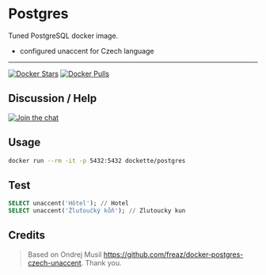 # Postgres

Tuned PostgreSQL docker image.

- configured unaccent for Czech language

-----

[![Docker Stars](https://img.shields.io/docker/stars/dockette/postgres.svg?style=flat)](https://hub.docker.com/r/dockette/postgres/)
[![Docker Pulls](https://img.shields.io/docker/pulls/dockette/postgres.svg?style=flat)](https://hub.docker.com/r/dockette/postgres/)

## Discussion / Help

[![Join the chat](https://img.shields.io/gitter/room/dockette/dockette.svg?style=flat-square)](https://gitter.im/dockette/dockette?utm_source=badge&utm_medium=badge&utm_campaign=pr-badge&utm_content=badge)

## Usage

```sh
docker run --rm -it -p 5432:5432 dockette/postgres
```

## Test

```sql
SELECT unaccent('Hôtel'); // Hotel
SELECT unaccent('Žluťoučký kůň'); // Zlutoucky kun 
```

## Credits

> Based on Ondrej Musil https://github.com/freaz/docker-postgres-czech-unaccent. Thank you.
